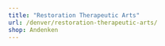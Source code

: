 ```yaml
---
title: "Restoration Therapeutic Arts"
url: /denver/restoration-therapeutic-arts/
shop: Andenken
---
```

